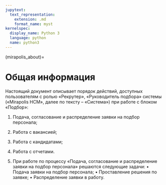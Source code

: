 ```yaml
---
jupytext:
  text_representation:
    extension: .md
    format_name: myst
kernelspec:
  display_name: Python 3
  language: python
  name: python3
---
```


(mirapolis_about)=
# Общая информация


Настоящий документ описывает порядок действий, доступных пользователям с ролью «Рекрутер», «Руководитель подбора» системы («Mirapolis HCM», далее по тексту – «Система») при работе с блоком «Подбор»:

  1. Подача, согласование и распределение заявки на подбор персонала;
  2. Работа с вакансией;
  3. Работа с кандидатами;
  4. Работа с отчетами.

  1. При работе по процессу «Подача, согласование и распределение заявки на подбор персонала» решаются следующие задачи:
    • Подача заявки на подбор персонала;
    • Проставление решения по заявке;
    • Распределение заявки в работу.


